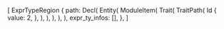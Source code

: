 [
    ExprTypeRegion {
        path: Decl(
            Entity(
                ModuleItem(
                    Trait(
                        TraitPath(
                            Id {
                                value: 2,
                            },
                        ),
                    ),
                ),
            ),
        ),
        expr_ty_infos: [],
    },
]